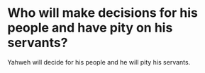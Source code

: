# Who will make decisions for his people and have pity on his servants?

Yahweh will decide for his people and he will pity his servants.
